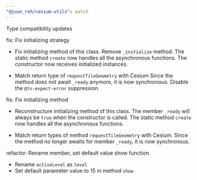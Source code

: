 ```yaml
---
"@juun_roh/cesium-utils": patch
---
```


Type compatibility updates

fix: Fix initializing strategy

* Fix initializing method of this class.
   Remove `_initialize` method.
   The static method `create` now handles all the asynchronous functions.
   The constructor now receives initialized instances.

* Match return type of `requestTileGeometry` with Cesium
   Since the method does not await `_ready` anymore, it is now synchronous.
   Disable the `@ts-expect-error` suppression.

fix: Fix initializing method

* Reconstructure initializing method of this class.
   The member `_ready` will always be `true` when the constructor is called.
   The static method `create` now handles all the asynchronous functions.

* Match return types of method `requestTileGeometry` with Cesium.
   Since the method no longer awaits for member `_ready`, it is now synchronous.

refactor: Rename member, set default value show function

* Rename `activeLevel` as `level`
* Set default parameter value to 15 in method `show`
